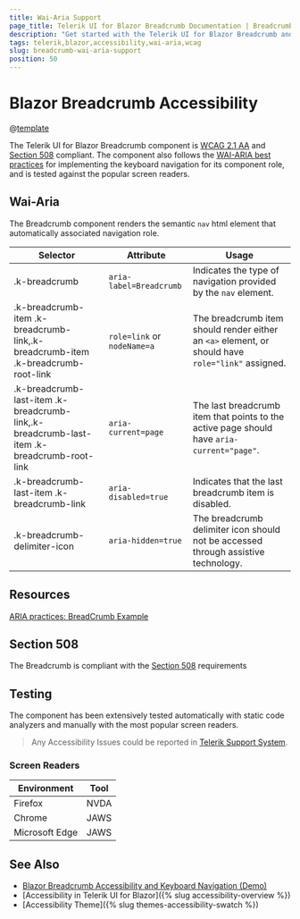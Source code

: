 ```yaml
---
title: Wai-Aria Support
page_title: Telerik UI for Blazor Breadcrumb Documentation | Breadcrumb  Accessibility
description: "Get started with the Telerik UI for Blazor Breadcrumb and learn about its accessibility support for WAI-ARIA, Section 508, and WCAG 2.1."
tags: telerik,blazor,accessibility,wai-aria,wcag
slug: breadcrumb-wai-aria-support 
position: 50 
---
```


# Blazor Breadcrumb Accessibility

@[template](/_contentTemplates/common/parameters-table-styles.md#table-layout)



The Telerik UI for Blazor Breadcrumb component is [WCAG 2.1 AA](https://www.w3.org/TR/WCAG21/) and [Section 508](http://www.section508.gov/) compliant. The component also follows the [WAI-ARIA best practices](https://www.w3.org/WAI/ARIA/apg/) for implementing the keyboard navigation for its component role, and is tested against the popular screen readers.

## Wai-Aria


The Breadcrumb component renders the semantic `nav` html element that automatically associated navigation role.

| Selector | Attribute | Usage |
| -------- | --------- | ----- |
| .k-breadcrumb | `aria-label=Breadcrumb` | Indicates the type of navigation provided by the `nav` element. |
| .k-breadcrumb-item .k-breadcrumb-link,.k-breadcrumb-item .k-breadcrumb-root-link | `role=link` or `nodeName=a` | The breadcrumb item should render either an `<a>` element, or should have `role="link"` assigned. |
| .k-breadcrumb-last-item .k-breadcrumb-link,.k-breadcrumb-last-item .k-breadcrumb-root-link | `aria-current=page` | The last breadcrumb item that points to the active page should have `aria-current="page"`. |
| .k-breadcrumb-last-item .k-breadcrumb-link | `aria-disabled=true` | Indicates that the last breadcrumb item is disabled. |
| .k-breadcrumb-delimiter-icon | `aria-hidden=true` | The breadcrumb delimiter icon should not be accessed through assistive technology. |

## Resources

[ARIA practices: BreadCrumb Example](https://www.w3.org/WAI/ARIA/apg/example-index/breadcrumb/index.html)

## Section 508


The Breadcrumb is compliant with the [Section 508](http://www.section508.gov/) requirements

## Testing


The component has been extensively tested automatically with static code analyzers and manually with the most popular screen readers.

> Any Accessibility Issues could be reported in [Telerik Support System](https://www.telerik.com/account/support-center).

### Screen Readers

| Environment | Tool |
| ----------- | ---- |
| Firefox | NVDA |
| Chrome | JAWS |
| Microsoft Edge | JAWS |



## See Also

* [Blazor Breadcrumb Accessibility and Keyboard Navigation (Demo)](https://demos.telerik.com/blazor-ui/breadcrumb/keyboard-navigation)
* [Accessibility in Telerik UI for Blazor]({% slug accessibility-overview %})
* [Accessibility Theme]({% slug themes-accessibility-swatch %})